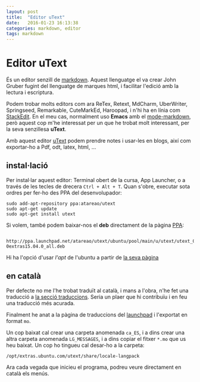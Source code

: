 ```yaml
---
layout: post
title:  "Editor uText"
date:   2016-01-23 16:13:38
categories: markdown, editor
tags: markdown
---
```


# Editor uText #
És un editor senzill de [markdown](https://ca.wikipedia.org/wiki/Markdown). Aquest llenguatge el va crear John Gruber fugint del llenguatge de marques html, i facilitar l'edició amb la lectura i escriptura.

Podem trobar molts editors com ara ReTex, Retext, MdCharm, UberWriter, Springseed, Remarkable, CuteMarkEd, Haroopad,  i n'hi ha en línia com [StackEdit](https://stackedit.io/editor).
En el meu cas, normalment uso **Emacs** amb el [mode-markdown](http://jblevins.org/projects/markdown-mode/), però aquest cop m'he interessat per un que he trobat molt interessant, per la seva senzillesa **uText**.

Amb aquest editor [uText]() podem prendre notes i usar-les en blogs, així com exportar-ho a Pdf, odt, latex, html, ...

## instal·lació
Per instal·lar aquest editor:
Terminal obert de la cursa, App Launcher, o a través de les tecles de drecera `Ctrl + Alt + T`. Quan s'obre, executar sota ordres per fer-ho des PPA del desenvolupador:

    sudo add-apt-repository ppa:atareao/utext
    sudo apt-get update
    sudo apt-get install utext

Si volem, també podem baixar-nos el **deb** directament de la pàgina [PPA](http://ppa.launchpad.net/atareao/utext/ubuntu/pool/main/u/utext/):

	 http://ppa.launchpad.net/atareao/utext/ubuntu/pool/main/u/utext/utext_0.3.9-0extras15.04.0_all.deb

Hi ha l'opció d'usar *l'apt* de l'ubuntu a partir de [la seva pàgina](https://apps.ubuntu.com/cat/applications/utext/)

## en català
Per defecte no me l'he trobat traduït al català, i mans a l'obra, n'he fet una traducció a [la secció traduccions](https://translations.launchpad.net/utext/trunk/+pots/po/ca). Seria un plaer que hi contribuïu i en feu una traducció més acurada.

Finalment he anat a la pàgina de traduccions del [launchpad](https://translations.launchpad.net/utext/trunk/+pots/po/ca/+export) i l'exportat en format `mo`.

Un cop baixat cal crear una carpeta anomenada `ca_ES`, i a dins crear una altra carpeta anomenada `LG_MESSAGES`, i a dins copiar el fitxer `*.mo` que us heu baixat. Un cop ho tingueu cal desar-ho a la carpeta:

    /opt/extras.ubuntu.com/utext/share/locale-langpack
    
Ara cada vegada que inicieu el programa, podreu veure directament en català els menús.